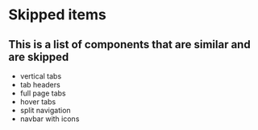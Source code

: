 # Skipped items
## This is a list of components that are similar and are skipped

- vertical tabs
- tab headers
- full page tabs
- hover tabs
- split navigation
- navbar with icons